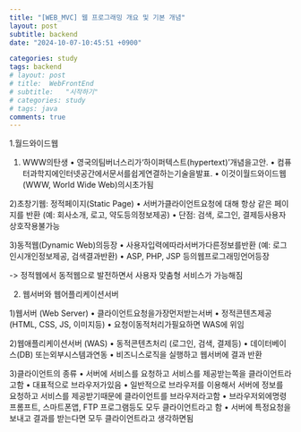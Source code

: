 ```yaml
---
title: "[WEB_MVC] 웹 프로그래밍 개요 및 기본 개념"
layout: post
subtitle: backend
date: "2024-10-07-10:45:51 +0900"

categories: study
tags: backend
# layout: post
# title:  WebFrontEnd
# subtitle:   "시작하기"
# categories: study
# tags: java
comments: true
---
```


1.월드와이드웹
1) WWW의탄생
 • 영국의팀버너스리가‘하이퍼텍스트(hypertext)’개념을고안.
 • 컴퓨터과학지에인터넷공간에서문서를쉽게연결하는기술을발표.
 • 이것이월드와이드웹(WWW, World Wide Web)의시초가됨
 
2)초창기웹: 정적페이지(Static Page)
 • 서버가클라이언트요청에 대해 항상 같은 페이지를 반환
(예: 회사소개, 로고, 약도등의정보제공)
 • 단점: 검색, 로그인, 결제등사용자상호작용불가능
 
3)동적웹(Dynamic Web)의등장
 • 사용자입력에따라서버가다른정보를반환
(예: 로그인시개인정보제공, 검색결과반환)
 • ASP, PHP, JSP 등의웹프로그래밍언어등장
 
 -> 정적웹에서 동적웹으로 발전하면서 사용자 맞춤형 서비스가 가능해짐
 


2. 웹서버와 웹어플리케이션서버

1)웹서버 (Web Server)
 • 클라이언트요청을가장먼저받는서버
 • 정적콘텐츠제공 (HTML, CSS, JS, 이미지등)
 • 요청이동적처리가필요하면 WAS에 위임
 
2)웹애플리케이션서버 (WAS)
 • 동적콘텐츠처리 (로그인, 검색, 결제등)
 • 데이터베이스(DB) 또는외부시스템과연동
 • 비즈니스로직을 실행하고 웹서버에 결과 반환
 
3)클라이언트의 종류
 • 서버에 서비스를 요청하고 서비스를 제공받는쪽을 클라이언트라고함
 • 대표적으로 브라우저가있음
 • 일반적으로 브라우저를 이용해서 서버에 정보를 요청하고 서비스를 제공받기때문에 클라이언트를 브라우저라고함
 • 브라우저외에명령프롬프트, 스마트폰앱, FTP 프로그램등도 모두 클라이언트라고 함
 • 서버에 특정요청을 보내고 결과를 받는다면 모두 클라이언트라고 생각하면됨